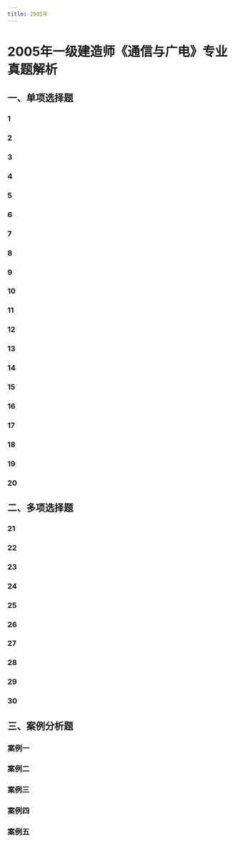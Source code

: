 ```yaml
---
title: 2005年
---
```


2005年一级建造师《通信与广电》专业真题解析
==============================================
## 一、单项选择题
### 1
### 2
### 3
### 4
### 5
### 6
### 7
### 8
### 9
### 10
### 11
### 12
### 13
### 14
### 15
### 16
### 17
### 18
### 19
### 20

## 二、多项选择题
### 21
### 22
### 23
### 24
### 25
### 26
### 27
### 28
### 29
### 30

## 三、案例分析题
### 案例一

### 案例二

### 案例三

### 案例四

### 案例五
